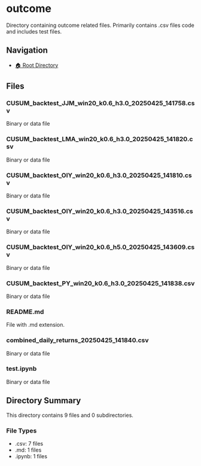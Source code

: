 # outcome

Directory containing outcome related files. Primarily contains .csv files code and includes test files.

## Navigation

* [🏠 Root Directory](../README.md)

## Files

### CUSUM_backtest_JJM_win20_k0.6_h3.0_20250425_141758.csv

Binary or data file

### CUSUM_backtest_LMA_win20_k0.6_h3.0_20250425_141820.csv

Binary or data file

### CUSUM_backtest_OIY_win20_k0.6_h3.0_20250425_141810.csv

Binary or data file

### CUSUM_backtest_OIY_win20_k0.6_h3.0_20250425_143516.csv

Binary or data file

### CUSUM_backtest_OIY_win20_k0.6_h5.0_20250425_143609.csv

Binary or data file

### CUSUM_backtest_PY_win20_k0.6_h3.0_20250425_141838.csv

Binary or data file

### README.md

File with .md extension.

### combined_daily_returns_20250425_141840.csv

Binary or data file

### test.ipynb

Binary or data file

## Directory Summary

This directory contains 9 files and 0 subdirectories.

### File Types

* .csv: 7 files
* .md: 1 files
* .ipynb: 1 files
